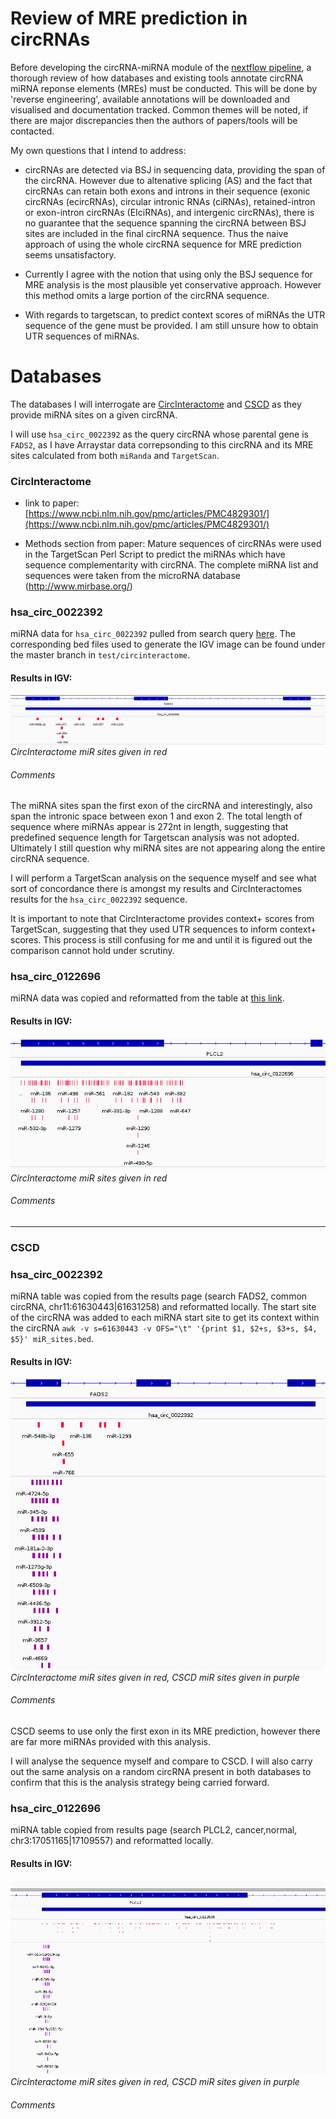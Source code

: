 # Review of MRE prediction in circRNAs
Before developing the circRNA-miRNA module of the [nextflow pipeline](https://github.com/BarryDigby/circrna), a thorough review of how databases and existing tools annotate circRNA miRNA reponse elements (MREs) must be conducted. This will be done by 'reverse engineering', available annotations will be downloaded and visualised and documentation tracked. Common themes will be noted, if there are major discrepancies then the authors of papers/tools will be contacted. 

My own questions that I intend to address:
* circRNAs are detected via BSJ in sequencing data, providing the span of the circRNA. However due to altenative splicing (AS) and the fact that circRNAs can retain both exons and introns in their sequence (exonic circRNAs (ecircRNAs), circular intronic RNAs (ciRNAs), retained-intron or exon-intron circRNAs (EIciRNAs), and intergenic circRNAs), there is no guarantee that the sequence spanning the circRNA between BSJ sites are included in the final circRNA sequence. Thus the naive approach of using the whole circRNA sequence for MRE prediction seems unsatisfactory. 

* Currently I agree with the notion that using only the BSJ sequence for MRE analysis is the most plausible yet conservative approach. However this method omits a large portion of the circRNA sequence. 

* With regards to targetscan, to predict context scores of miRNAs the UTR sequence of the gene must be provided. I am still unsure how to obtain UTR sequences of miRNAs. 

# Databases
The databases I will interrogate are [CircInteractome](https://circinteractome.nia.nih.gov/) and [CSCD](https://gb.whu.edu.cn/CSCD/) as they provide miRNA sites on a given circRNA. 

I will use `hsa_circ_0022392` as the query circRNA whose parental gene is `FADS2`, as I have Arraystar data correpsonding to this circRNA and its MRE sites calculated from both `miRanda` and `TargetScan`. 

### CircInteractome
* link to paper: [https://www.ncbi.nlm.nih.gov/pmc/articles/PMC4829301/](https://www.ncbi.nlm.nih.gov/pmc/articles/PMC4829301/)

* Methods section from paper: Mature sequences of circRNAs were used in the TargetScan Perl Script to predict the miRNAs which have sequence complementarity with circRNA. The complete miRNA list and sequences were taken from the microRNA database (http://www.mirbase.org/)


### hsa_circ_0022392
miRNA data for `hsa_circ_0022392` pulled from search query [here](https://circinteractome.nia.nih.gov/api/v2/mirnasearch?circular_rna_query=hsa_circ_0022392&mirna_query=&submit=miRNA+Target+Search). The corresponding bed files used to generate the IGV image can be found under the master branch in `test/circinteractome`. 

#### Results in IGV:
![](https://github.com/BarryDigby/MRE/blob/main/test/circinteractome/circinteractome_hsa_circ_0022392.png)
*CircInteractome miR sites given in red*

###### Comments
The miRNA sites span the first exon of the circRNA and interestingly, also span the intronic space between exon 1 and exon 2. The total length of sequence where miRNAs appear is 272nt in length, suggesting that predefined sequence length for Targetscan analysis was not adopted. Ultimately I still question why miRNA sites are not appearing along the entire circRNA sequence. 

I will perform a TargetScan analysis on the sequence myself and see what sort of concordance there is amongst my results and CircInteractomes results for the `hsa_circ_0022392` sequence. 

It is important to note that CircInteractome provides context+ scores from TargetScan, suggesting that they used UTR sequences to inform context+ scores. This process is still confusing for me and until it is figured out the comparison cannot hold under scrutiny. 

### hsa_circ_0122696
miRNA data was copied and reformatted from the table at [this link](https://circinteractome.nia.nih.gov/api/v2/mirnasearch?circular_rna_query=hsa_circ_0122696&mirna_query=&submit=miRNA+Target+Search). 

#### Results in IGV:
![](https://github.com/BarryDigby/MRE/blob/main/test/circinteractome/circinteractome_hsa_circ_0122696.png)
*CircInteractome miR sites given in red*

###### Comments
***

### CSCD
### hsa_circ_0022392
miRNA table was copied from the results page (search FADS2, common circRNA, chr11:61630443|61631258) and reformatted locally. The start site of the circRNA was added to each miRNA start site to get its context within the circRNA `awk -v s=61630443 -v OFS="\t" '{print $1, $2+s, $3+s, $4, $5}' miR_sites.bed`. 

#### Results in IGV:
![](https://github.com/BarryDigby/MRE/blob/main/test/CSCD/CSCD_hsa_circ_0022392.png)
*CircInteractome miR sites given in red, CSCD miR sites given in purple*

###### Comments
CSCD seems to use only the first exon in its MRE prediction, however there are far more miRNAs provided with this analysis. 

I will analyse the sequence myself and compare to CSCD. I will also carry out the same analysis on a random circRNA present in both databases to confirm that this is the analysis strategy being carried forward. 

### hsa_circ_0122696
miRNA table copied from results page (search PLCL2, cancer,normal, chr3:17051165|17109557) and reformatted locally. 

#### Results in IGV:
![](https://github.com/BarryDigby/MRE/blob/main/test/CSCD/CSCD_hsa_circ_0122696.png)
*CircInteractome miR sites given in red, CSCD miR sites given in purple*

###### Comments
